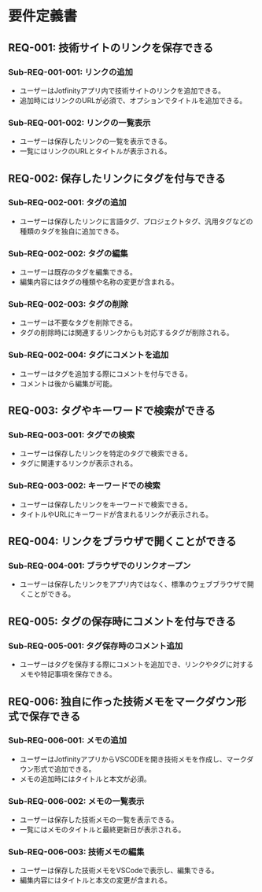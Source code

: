 # 要件定義書

## REQ-001: 技術サイトのリンクを保存できる
### Sub-REQ-001-001: リンクの追加
- ユーザーはJotfinityアプリ内で技術サイトのリンクを追加できる。
- 追加時にはリンクのURLが必須で、オプションでタイトルを追加できる。

### Sub-REQ-001-002: リンクの一覧表示
- ユーザーは保存したリンクの一覧を表示できる。
- 一覧にはリンクのURLとタイトルが表示される。

## REQ-002: 保存したリンクにタグを付与できる
### Sub-REQ-002-001: タグの追加
- ユーザーは保存したリンクに言語タグ、プロジェクトタグ、汎用タグなどの種類のタグを独自に追加できる。

### Sub-REQ-002-002: タグの編集
- ユーザーは既存のタグを編集できる。
- 編集内容にはタグの種類や名称の変更が含まれる。

### Sub-REQ-002-003: タグの削除
- ユーザーは不要なタグを削除できる。
- タグの削除時には関連するリンクからも対応するタグが削除される。

### Sub-REQ-002-004: タグにコメントを追加
- ユーザーはタグを追加する際にコメントを付与できる。
- コメントは後から編集が可能。

## REQ-003: タグやキーワードで検索ができる
### Sub-REQ-003-001: タグでの検索
- ユーザーは保存したリンクを特定のタグで検索できる。
- タグに関連するリンクが表示される。

### Sub-REQ-003-002: キーワードでの検索
- ユーザーは保存したリンクをキーワードで検索できる。
- タイトルやURLにキーワードが含まれるリンクが表示される。

## REQ-004: リンクをブラウザで開くことができる
### Sub-REQ-004-001: ブラウザでのリンクオープン
- ユーザーは保存したリンクをアプリ内ではなく、標準のウェブブラウザで開くことができる。

## REQ-005: タグの保存時にコメントを付与できる
### Sub-REQ-005-001: タグ保存時のコメント追加
- ユーザーはタグを保存する際にコメントを追加でき、リンクやタグに対するメモや特記事項を保存できる。

## REQ-006: 独自に作った技術メモをマークダウン形式で保存できる
### Sub-REQ-006-001: メモの追加
- ユーザーはJotfinityアプリからVSCODEを開き技術メモを作成し、マークダウン形式で追加できる。
- メモの追加時にはタイトルと本文が必須。

### Sub-REQ-006-002: メモの一覧表示
- ユーザーは保存した技術メモの一覧を表示できる。
- 一覧にはメモのタイトルと最終更新日が表示される。

### Sub-REQ-006-003: 技術メモの編集
- ユーザーは保存した技術メモをVSCodeで表示し、編集できる。
- 編集内容にはタイトルと本文の変更が含まれる。